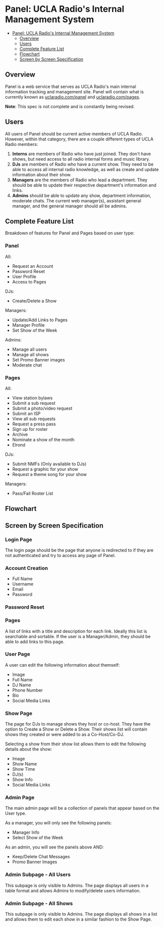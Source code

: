 # Panel: UCLA Radio's Internal Management System

<!-- TOC -->

* [Panel: UCLA Radio's Internal Management System](#panel-ucla-radios-internal-management-system)
  * [Overview](#overview)
  * [Users](#users)
  * [Complete Feature List](#complete-feature-list)
  * [Flowchart](#flowchart)
  * [Screen by Screen Specification](#screen-by-screen-specification)

<!-- /TOC -->

## Overview

Panel is a web service that serves as UCLA Radio's main internal information tracking and management site. Panel will contain what is currently known as [uclaradio.com/panel](https://uclaradio.com/panel) and [uclaradio.com/pages](https://uclaradio.com/pages).

**Note**: This spec is not complete and is constantly being revised.

## Users

All users of Panel should be current active members of UCLA Radio. However, within that category, there are a couple different types of UCLA Radio members:

1. **Interns** are members of Radio who have just joined. They don't have shows, but need access to all radio internal forms and music library.
2. **DJs** are members of Radio who have a current show. They need to be able to access all internal radio knowledge, as well as create and update information about their show.
3. **Managers** are the members of Radio who lead a department. They should be able to update their respective department's information and links.
4. **Admins** should be able to update any show, department information, moderate chats. The current web manager(s), assistant general manager, and the general manager should all be admins.

## Complete Feature List
Breakdown of features for Panel and Pages based on user type: 

### Panel
All:
* Request an Account
* Password Reset
* User Profile
* Access to Pages

DJs:
* Create/Delete a Show

Managers:
* Update/Add Links to Pages
* Manager Profile
* Set Show of the Week

Admins:
* Manage all users
* Manage all shows
* Set Promo Banner images
* Moderate chat

### Pages
All:
* View station bylaws
* Submit a sub request
* Submit a photo/video request
* Submit an ISP
* View all sub requests
* Request a press pass
* Sign up for roster
* Archive
* Nominate a show of the month
* Elrond

DJs:
* Submit NMFs (Only available to DJs)
* Request a graphic for your show
* Request a theme song for your show

Managers:
* Pass/Fail Roster List

## Flowchart

## Screen by Screen Specification

### Login Page
The login page should be the page that anyone is redirected to if they are not authenticated and try to access any page of Panel.

### Account Creation
* Full Name
* Username
* Email
* Password

### Password Reset

### Pages
A list of links with a title and description for each link. Ideally this list is searchable and sortable. If the user is a Manager/Admin, they should be able to add links to this page. 

### User Page
A user can edit the following information about themself: 
* Image
* Full Name
* DJ Name
* Phone Number
* Bio
* Social Media Links

### Show Page
The page for DJs to manage shows they host or co-host. They have the option to Create a Show or Delete a Show. Their shows list will contain shows they created or were added to as a Co-Host/Co-DJ. 

Selecting a show from their show list allows them to edit the following details about the show: 
* Image
* Show Name
* Show Time
* DJ(s)
* Show Info
* Social Media Links

### Admin Page
The main admin page will be a collection of panels that appear based on the User type. 

As a manager, you will only see the following panels:
* Manager Info
* Select Show of the Week

As an admin, you will see the panels above AND:
* Keep/Delete Chat Messages
* Promo Banner Images

### Admin Subpage - All Users
This subpage is only visible to Admins. The page displays all users in a table format and allows Admins to modify/delete users information.

### Admin Subpage - All Shows
This subpage is only visible to Admins. The page displays all shows in a list and allows them to edit each show in a similar fashion to the Show Page. 
